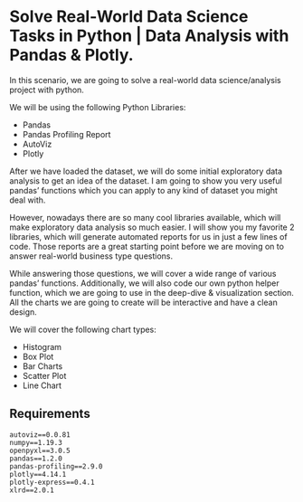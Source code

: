 
# Solve Real-World Data Science Tasks in Python | Data Analysis with Pandas & Plotly.

In this scenario, we are going to solve a real-world data science/analysis project with python.

We will be using the following Python Libraries:
- Pandas
- Pandas Profiling Report
- AutoViz
- Plotly

After we have loaded the dataset, we will do some initial exploratory data analysis to get an idea of the dataset.
I am going to show you very useful pandas’ functions which you can apply to any kind of dataset you might deal with.

However, nowadays there are so many cool libraries available, which will make exploratory data analysis so much easier. I will show you my favorite 2 libraries, which will generate automated reports for us in just a few lines of code. 
Those reports are a great starting point before we are moving on to answer real-world business type questions.

While answering those questions, we will cover a wide range of various pandas’ functions. Additionally, we will also code our own python helper function, which we are going to use in the deep-dive & visualization section. All the charts we are going to create will be interactive and have a clean design.

We will cover the following chart types:
- Histogram
- Box Plot
- Bar Charts
- Scatter Plot
- Line Chart


## Requirements
```
autoviz==0.0.81
numpy==1.19.3
openpyxl==3.0.5
pandas==1.2.0
pandas-profiling==2.9.0
plotly==4.14.1
plotly-express==0.4.1
xlrd==2.0.1
```